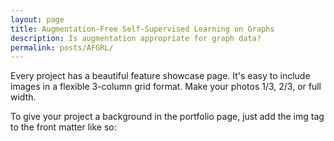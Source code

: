 ```yaml
---
layout: page
title: Augmentation-Free Self-Supervised Learning on Graphs
description: Is augmentation appropriate for graph data?
permalink: posts/AFGRL/
---
```


Every project has a beautiful feature showcase page.
It's easy to include images in a flexible 3-column grid format.
Make your photos 1/3, 2/3, or full width.

To give your project a background in the portfolio page, just add the img tag to the front matter like so:
